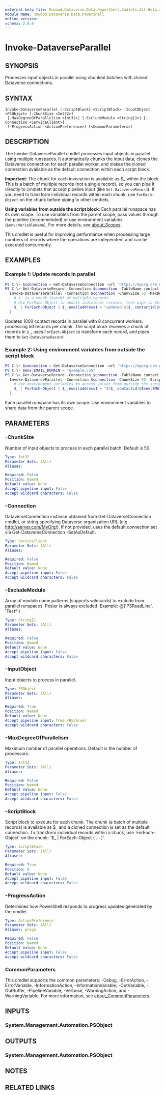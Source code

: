 ```yaml
---
external help file: Rnwood.Dataverse.Data.PowerShell.Cmdlets.dll-Help.xml
Module Name: Rnwood.Dataverse.Data.PowerShell
online version:
schema: 2.0.0
---
```


# Invoke-DataverseParallel

## SYNOPSIS
Processes input objects in parallel using chunked batches with cloned Dataverse connections.

## SYNTAX

```
Invoke-DataverseParallel [-ScriptBlock] <ScriptBlock> -InputObject <PSObject> [-ChunkSize <Int32>]
 [-MaxDegreeOfParallelism <Int32>] [-ExcludeModule <String[]>] [-Connection <ServiceClient>]
 [-ProgressAction <ActionPreference>] [<CommonParameters>]
```

## DESCRIPTION
The Invoke-DataverseParallel cmdlet processes input objects in parallel using multiple runspaces.
It automatically chunks the input data, clones the Dataverse connection for each parallel worker, and makes the cloned connection available as the default connection within each script block.

**Important**: The chunk for each invocation is available as $_ within the block. This is a batch of multiple records (not a single record), so you can pipe it directly to cmdlets that accept pipeline input (like `Set-DataverseRecord`). If you need to transform individual records within each chunk, use `ForEach-Object` on the chunk before piping to other cmdlets.

**Using variables from outside the script block**: Each parallel runspace has its own scope. To use variables from the parent scope, pass values through the pipeline (recommended) or use environment variables (`$env:VariableName`). For more details, see [about_Scopes](https://learn.microsoft.com/powershell/module/microsoft.powershell.core/about/about_scopes).

This cmdlet is useful for improving performance when processing large numbers of records where the operations are independent and can be executed concurrently.

## EXAMPLES

### Example 1: Update records in parallel
```powershell
PS C:\> $connection = Get-DataverseConnection -url 'https://myorg.crm.dynamics.com' -ClientId $env:CLIENT_ID -ClientSecret $env:CLIENT_SECRET
PS C:\> Get-DataverseRecord -Connection $connection -TableName contact -Top 1000 |
  Invoke-DataverseParallel -Connection $connection -ChunkSize 50 -MaxDegreeOfParallelism 8 -ScriptBlock {
    # $_ is a chunk (batch) of multiple records
    # Use ForEach-Object to update individual records, then pipe to Set-DataverseRecord
    $_ | ForEach-Object { $_.emailaddress1 = "updated-$($_.contactid)@example.com"; $_ } | Set-DataverseRecord -TableName contact -UpdateOnly
  }
```

Updates 1000 contact records in parallel with 8 concurrent workers, processing 50 records per chunk.
The script block receives a chunk of records in `$_`, uses `ForEach-Object` to transform each record, and pipes them to `Set-DataverseRecord`.

### Example 2: Using environment variables from outside the script block
```powershell
PS C:\> $connection = Get-DataverseConnection -url 'https://myorg.crm.dynamics.com' -ClientId $env:CLIENT_ID -ClientSecret $env:CLIENT_SECRET
PS C:\> $env:EMAIL_DOMAIN = "example.com"
PS C:\> Get-DataverseRecord -Connection $connection -TableName contact -Top 1000 |
  Invoke-DataverseParallel -Connection $connection -ChunkSize 50 -ScriptBlock {
    # Use environment variables to access values from outside the script block
    $_ | ForEach-Object { $_.emailaddress1 = "$($_.contactid)@$env:EMAIL_DOMAIN"; $_ } | Set-DataverseRecord -TableName contact -UpdateOnly
  }
```

Each parallel runspace has its own scope. Use environment variables to share data from the parent scope.

## PARAMETERS

### -ChunkSize
Number of input objects to process in each parallel batch.
Default is 50.

```yaml
Type: Int32
Parameter Sets: (All)
Aliases:

Required: False
Position: Named
Default value: None
Accept pipeline input: False
Accept wildcard characters: False
```

### -Connection
DataverseConnection instance obtained from Get-DataverseConnection cmdlet, or string specifying Dataverse organization URL (e.g.
http://server.com/MyOrg/).
If not provided, uses the default connection set via Get-DataverseConnection -SetAsDefault.

```yaml
Type: ServiceClient
Parameter Sets: (All)
Aliases:

Required: False
Position: Named
Default value: None
Accept pipeline input: False
Accept wildcard characters: False
```

### -ExcludeModule
Array of module name patterns (supports wildcards) to exclude from parallel runspaces. Pester is always excluded. Example: @('PSReadLine', 'Test*')

```yaml
Type: String[]
Parameter Sets: (All)
Aliases:

Required: False
Position: Named
Default value: None
Accept pipeline input: False
Accept wildcard characters: False
```

### -InputObject
Input objects to process in parallel.

```yaml
Type: PSObject
Parameter Sets: (All)
Aliases:

Required: True
Position: Named
Default value: None
Accept pipeline input: True (ByValue)
Accept wildcard characters: False
```

### -MaxDegreeOfParallelism
Maximum number of parallel operations.
Default is the number of processors.

```yaml
Type: Int32
Parameter Sets: (All)
Aliases:

Required: False
Position: Named
Default value: None
Accept pipeline input: False
Accept wildcard characters: False
```

### -ScriptBlock
Script block to execute for each chunk.
The chunk (a batch of multiple records) is available as $_ and a cloned connection is set as the default connection.
To transform individual records within a chunk, use `ForEach-Object` on the chunk: `$_ | ForEach-Object { ... }`.

```yaml
Type: ScriptBlock
Parameter Sets: (All)
Aliases:

Required: True
Position: 0
Default value: None
Accept pipeline input: False
Accept wildcard characters: False
```

### -ProgressAction
Determines how PowerShell responds to progress updates generated by the cmdlet.

```yaml
Type: ActionPreference
Parameter Sets: (All)
Aliases: proga

Required: False
Position: Named
Default value: None
Accept pipeline input: False
Accept wildcard characters: False
```

### CommonParameters
This cmdlet supports the common parameters: -Debug, -ErrorAction, -ErrorVariable, -InformationAction, -InformationVariable, -OutVariable, -OutBuffer, -PipelineVariable, -Verbose, -WarningAction, and -WarningVariable. For more information, see [about_CommonParameters](http://go.microsoft.com/fwlink/?LinkID=113216).

## INPUTS

### System.Management.Automation.PSObject
## OUTPUTS

### System.Management.Automation.PSObject
## NOTES

## RELATED LINKS
